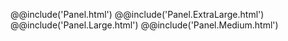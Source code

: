 @@include('Panel.html')
@@include('Panel.ExtraLarge.html')
@@include('Panel.Large.html')
@@include('Panel.Medium.html')